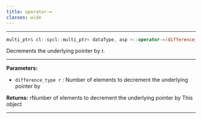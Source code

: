 ```yaml
---
title: operator-=
classes: wide
---
```



---

```cpp
multi_ptr& cl::sycl::multi_ptr< dataType, asp >::operator-=(difference_type r)
```


Decrements the underlying pointer by r. 


---
**Parameters:**

 - `difference_type r`
: Number of elements to decrement the underlying pointer by 

**Returns:** rNumber of elements to decrement the underlying pointer by This object 

---
